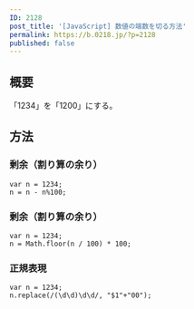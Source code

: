 ```yaml
---
ID: 2128
post_title: '[JavaScript] 数値の端数を切る方法'
permalink: https://b.0218.jp/?p=2128
published: false
---
```

<!--more-->
<h2>概要</h2>
「1234」を「1200」にする。
<h2>方法</h2>
<h3>剰余（割り算の余り）</h3>
<pre class="language-"><code>var n = 1234;
n = n - n%100;</code></pre>

<h3>剰余（割り算の余り）</h3>
<pre class="language-"><code>var n = 1234;
n = Math.floor(n / 100) * 100;</code></pre>

<h3>正規表現</h3>
<pre class="language-"><code>var n = 1234;
n.replace(/(\d\d)\d\d/, "$1"+"00");</code></pre>